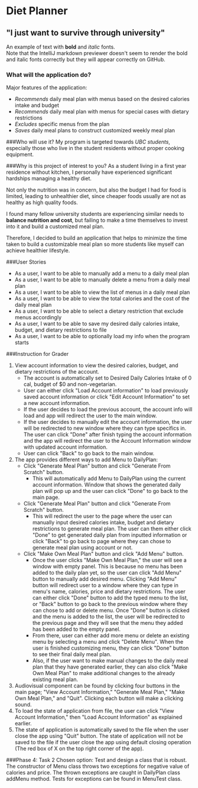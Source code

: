 # Diet Planner

## "I just want to survive through university"

An example of text with **bold** and *italic* fonts.  
Note that the IntelliJ markdown previewer doesn't seem to render 
the bold and italic fonts correctly but they will appear correctly on GitHub.

### What will the application do?

Major features of the application:
- *Recommends* daily meal plan with menus based on the desired calories intake and budget
- *Recommends* daily meal plan with menus for special cases with dietary restrictions
- *Excludes* specific menus from the plan
- *Saves* daily meal plans to construct customized weekly meal plan

###Who will use it?
My program is targeted towards *UBC students*, 
especially those who live in the student residents without proper cooking equipment.

###Why is this project of interest to you?
As a student living in a first year residence without kitchen, 
I personally have experienced significant hardships managing a healthy diet. 

Not only the nutrition was in concern, but also the budget I had for food is limited, 
leading to unhealthier diet, since cheaper foods usually are not as healthy as high quality foods. 

I found many fellow university students are experiencing similar needs to **balance nutrition and cost**, 
but failing to make a time themselves to invest into it and build a customized meal plan.

Therefore, I decided to build an application that helps 
to minimize the time taken to build a customizable meal plan 
so more students like myself can achieve healthier lifestyle. 

###User Stories
- As a user, I want to be able to manually add a menu to a daily meal plan
- As a user, I want to be able to manually delete a menu from a daily meal plan
- As a user, I want to be able to view the list of menus in a daily meal plan
- As a user, I want to be able to view the total calories and the cost of the daily meal plan
- As a user, I want to be able to select a dietary restriction that exclude menus accordingly
- As a user, I want to be able to save my desired daily calories intake, budget, and dietary restrictions to file
- As a user, I want to be able to optionally load my info when the program starts 

###Instruction for Grader
1. View account information to view the desired calories, budget, and dietary restrictions of the account.
    - The account is automatically set to Desired Daily Calories Intake of 0 cal, budget of $0 and non-vegetarian.
    - User can either click "Load Account information" to load previously saved account information 
    or click "Edit Account Information" to set a new account information. 
    - If the user decides to load the previous account, 
    the account info will load and app will redirect the user to the main window. 
    - If the user decides to manually edit the account information, 
    the user will be redirected to new window where they can type specifics in. 
    The user can click "Done" after finish typing the account information 
    and the app will redirect the user to the Account Information window with updated account information. 
    - User can click "Back" to go back to the main window.
2. The app provides different ways to add Menu to DailyPlan:
    - Click "Generate Meal Plan" button and click "Generate From Scratch" button.
        - This will automatically add Menu to DailyPlan using the current account information.
Window that shows the generated daily plan will pop up and the user can click "Done" to go back to the main page.
    - Click "Generate Meal Plan" button and click "Generate From Scratch" button.
        - This will redirect the user to the page where the user can 
manually input desired calories intake, budget and dietary restrictions to generate meal plan. 
The user can them either click "Done" to get generated daily plan from inputted information 
or click "Back" to go back to page where they can chose to generate meal plan using account or not.
    - Click "Make Own Meal Plan" button and click "Add Menu" button.
        - Once the user clicks "Make Own Meal Plan," the user will see a window with empty panel. 
This is because no menu has been added to the daily plan yet, 
so the user can click "Add Menu" button to manually add desired menu.
Clicking "Add Menu" button will redirect user to a window 
where they can type in menu's name, calories, price and dietary restrictions. 
The user can either click "Done" button to add the typed menu to the list, 
or "Back" button to go back to the previous window where they can chose to add or delete menu.
Once "Done" button is clicked and the menu is added to the list, the user will be redirected to the previous page 
and they will see that the menu they added has been added to the empty panel.
        - From there, user can either add more menu or delete an existing menu by selecting a menu and click "Delete Menu".
When the user is finished customizing menu, they can click "Done" button to see their final daily meal plan. 
        - Also, if the user want to make manual changes to the daily meal plan that they have generated earlier, 
they can also click "Make Own Meal Plan" to make additional changes to the already existing meal plan.
3. Audiovisual component can be found by clicking four buttons in the main page; 
"View Account Information," "Generate Meal Plan," "Make Own Meal Plan," and "Quit".
Clicking each button will make a clicking sound. 
4. To load the state of application from file, the user can click "View Account Information," 
then "Load Account Information" as explained earlier. 
5. The state of application is automatically saved to the file when the user close the app using "Quit" button. 
The state of application will not be saved to the file if the user close the app using default closing operation 
(The red box of X on the top right corner of the app).

###Phase 4: Task 2
Chosen option: Test and design a class that is robust.
The constructor of Menu class throws two exceptions for negative value of calories and price.
The thrown exceptions are caught in DailyPlan class addMenu method. 
Tests for exceptions can be found in MenuTest class.